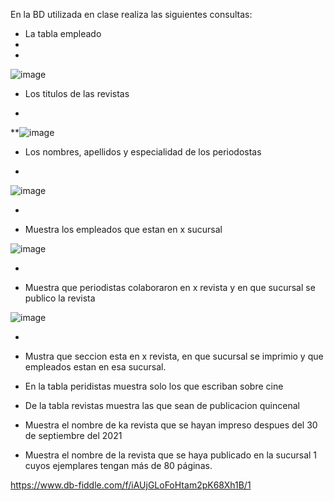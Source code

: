 En la BD utilizada en clase realiza las siguientes consultas:

* La tabla empleado
* 
*

![image](https://user-images.githubusercontent.com/104279605/172028115-fd669be9-4d75-4cc4-9a31-aa9df281210c.png)

* Los titulos de las revistas

*

**![image](https://user-images.githubusercontent.com/104279605/172028159-98a57ef2-b1eb-492c-aa28-eaa62b063418.png)

* Los nombres, apellidos y especialidad de los periodostas

*

![image](https://user-images.githubusercontent.com/104279605/172028198-9484f511-876d-40a2-a152-bc964f8fd24c.png)

*

* Muestra los empleados que estan en x sucursal

![image](https://user-images.githubusercontent.com/104279605/172028629-6abfa598-4170-4b47-a551-ba4562ecf24b.png)

*

* Muestra que periodistas colaboraron en x revista y en que sucursal se publico la revista

![image](https://user-images.githubusercontent.com/104279605/172029434-d724986c-b41d-4473-bdf5-1916765f44c6.png)

*

* Mustra que seccion esta en x revista, en que sucursal se imprimio y que empleados estan en esa sucursal.
* En la tabla peridistas muestra solo los que escriban sobre cine
* De la tabla revistas muestra las que sean de publicacion quincenal
* Muestra el nombre de ka revista que se hayan impreso despues del 30 de septiembre del 2021
* Muestra el nombre de la revista que se haya publicado en la sucursal 1 cuyos ejemplares tengan más de 80 páginas.

https://www.db-fiddle.com/f/iAUjGLoFoHtam2pK68Xh1B/1

